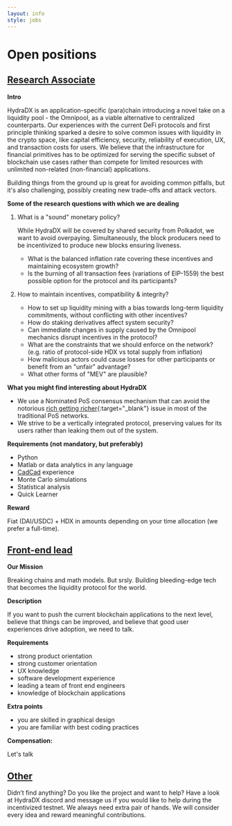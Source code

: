 ```yaml
---
layout: info
style: jobs
---
```


# Open positions

## [Research Associate](#research-associate)

**Intro**

HydraDX is an application-specific (para)chain introducing a novel take on a liquidity pool - the Omnipool, as a viable alternative to centralized counterparts. Our experiences with the current DeFi protocols and first principle thinking sparked a desire to solve common issues with liquidity in the crypto space, like capital efficiency, security, reliability of execution, UX, and transaction costs for users. We believe that the infrastructure for financial primitives has to be optimized for serving the specific subset of blockchain use cases rather than compete for limited resources with unlimited non-related (non-financial) applications.

Building things from the ground up is great for avoiding common pitfalls, but it's also challenging, possibly creating new trade-offs and attack vectors.

**Some of the research questions with which we are dealing**

1. What is a "sound" monetary policy?

    While HydraDX will be covered by shared security from Polkadot, we want to avoid overpaying. Simultaneously, the block producers need to be incentivized to produce new blocks ensuring liveness.

    * What is the balanced inflation rate covering these incentives and maintaining ecosystem growth?
    * Is the burning of all transaction fees (variations of EIP-1559) the best possible option for the protocol and its participants?

2. How to maintain incentives, compatibility & integrity?

    * How to set up liquidity mining with a bias towards long-term liquidity commitments, without conflicting with other incentives?
    * How do staking derivatives affect system security?
    * Can immediate changes in supply caused by the Omnipool mechanics disrupt incentives in the protocol?
    * What are the constraints that we should enforce on the network? (e.g. ratio of protocol-side HDX vs total supply from inflation)
    * How malicious actors could cause losses for other participants or benefit from an "unfair" advantage?
    * What other forms of "MEV" are plausible?

**What you might find interesting about HydraDX**

* We use a Nominated PoS consensus mechanism that can avoid the notorious [rich getting richer](https://vitalik.ca/general/2020/11/06/pos2020.html){:target="_blank"} issue in most of the traditional PoS networks.
* We strive to be a vertically integrated protocol, preserving values for its users rather than leaking them out of the system.

**Requirements (not mandatory, but preferably)**

* Python
* Matlab or data analytics in any language
* [CadCad](https://cadcad.org) experience
* Monte Carlo simulations
* Statistical analysis
* Quick Learner

**Reward**

Fiat (DAI/USDC) + HDX in amounts depending on your time allocation (we prefer a full-time).

## [Front-end lead](#front-end-lead)

**Our Mission**

Breaking chains and math models. But srsly. Building bleeding-edge tech that becomes the liquidity protocol for the world.

**Description**

If you want to push the current blockchain applications to the next level, believe that things can be improved, and believe that good user experiences drive adoption, we need to talk.

**Requirements**

- strong product orientation
- strong customer orientation
- UX knowledge
- software development experience
- leading a team of front end engineers
- knowledge of blockchain applications

**Extra points**

- you are skilled in graphical design
- you are familiar with best coding practices

**Compensation:**

Let's talk

## [Other](#other)

Didn’t find anything? Do you like the project and want to help? Have a look at HydraDX discord and message us if you would like to help during the incentivized testnet. We always need extra pair of hands. We will consider every idea and reward meaningful contributions.
